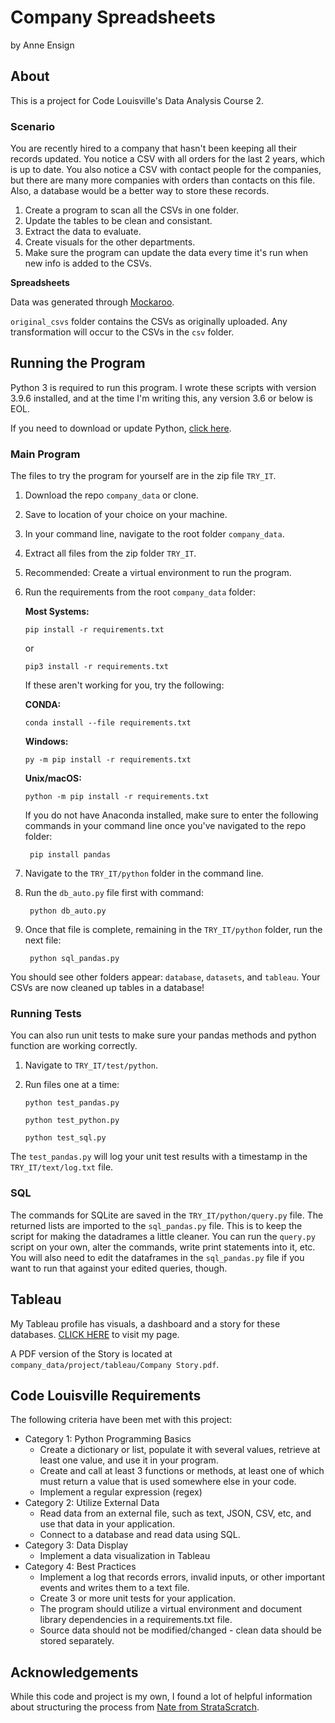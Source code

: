 # Company Spreadsheets

by Anne Ensign

## About

This is a project for Code Louisville's Data Analysis Course 2.  

### Scenario

You are recently hired to a company that hasn't been keeping all their records updated. You notice a CSV with all orders for the last 2 years, which is up to date. You also notice a CSV with contact people for the companies, but there are many more companies with orders than contacts on this file. Also, a database would be a better way to store these records.

1. Create a program to scan all the CSVs in one folder.
2. Update the tables to be clean and consistant.
3. Extract the data to evaluate.
4. Create visuals for the other departments.
5. Make sure the program can update the data every time it's run when new info is added to the CSVs.

**Spreadsheets**

Data was generated through [Mockaroo](https://www.mockaroo.com).

`original_csvs` folder contains the CSVs as originally uploaded. Any transformation will occur to the CSVs in the `csv` folder.

## Running the Program

Python 3 is required to run this program. I wrote these scripts with version 3.9.6 installed, and at the time I'm writing this, any version 3.6 or below is EOL.

If you need to download or update Python, [click here](https://www.python.org).

### Main Program

The files to try the program for yourself are in the zip file `TRY_IT`.

1. Download the repo `company_data` or clone.
2. Save to location of your choice on your machine.
3. In your command line, navigate to the root folder `company_data`.
4. Extract all files from the zip folder `TRY_IT`.
5. Recommended: Create a virtual environment to run the program.
6. Run the requirements from the root `company_data` folder:

    **Most Systems:**

    `pip install -r requirements.txt`

    or

    `pip3 install -r requirements.txt`

    If these aren't working for you, try the following:

     **CONDA:** 

     `conda install --file requirements.txt`

     **Windows:**

     `py -m pip install -r requirements.txt`

     **Unix/macOS:**

     `python -m pip install -r requirements.txt`

     If you do not have Anaconda installed, make sure to enter the following commands in your command line once you've navigated to the repo folder:

     	pip install pandas
	
7. Navigate to the `TRY_IT/python` folder in the command line.
8. Run the `db_auto.py` file first with command:

		python db_auto.py

9. Once that file is complete, remaining in the `TRY_IT/python` folder, run the next file:

		python sql_pandas.py

You should see other folders appear: `database`, `datasets`, and `tableau`. Your CSVs are now cleaned up tables in a database!

### Running Tests

You can also run unit tests to make sure your pandas methods and python function are working correctly.

1. Navigate to `TRY_IT/test/python`.
2. Run files one at a time:

	  `python test_pandas.py`

	  `python test_python.py`
  
    `python test_sql.py`

The `test_pandas.py` will log your unit test results with a timestamp in the `TRY_IT/text/log.txt` file.

### SQL

The commands for SQLite are saved in the `TRY_IT/python/query.py` file. The returned lists are imported to the `sql_pandas.py` file. This is to keep the script for making the datadrames a little cleaner. You can run the `query.py` script on your own, alter the commands, write print statements into it, etc. You will also need to edit the dataframes in the `sql_pandas.py` file if you want to run that against your edited queries, though.

## Tableau

My Tableau profile has visuals, a dashboard and a story for these databases. [CLICK HERE](https://public.tableau.com/app/profile/anne.ensign/viz/Company_16474575907250/Dashboard-2YearReview_1) to visit my page.

A PDF version of the Story is located at `company_data/project/tableau/Company Story.pdf`.

## Code Louisville Requirements

The following criteria have been met with this project:

* Category 1: Python Programming Basics
  * Create a dictionary or list, populate it with several values, retrieve at least one value, and use it in your program.
  * Create and call at least 3 functions or methods, at least one of which must return a value that is used somewhere else in your code.
  * Implement a regular expression (regex)
* Category 2: Utilize External Data
  * Read data from an external file, such as text, JSON, CSV, etc, and use that data in your application.
  * Connect to a database and read data using SQL.
* Category 3: Data Display
  * Implement a data visualization in Tableau
* Category 4: Best Practices
  * Implement a log that records errors, invalid inputs, or other important events and writes them to a text file.
  * Create 3 or more unit tests for your application.
  * The program should utilize a virtual environment and document library dependencies in a requirements.txt file.
  * Source data should not be modified/changed - clean data should be stored separately.



## Acknowledgements

While this code and project is my own, I found a lot of helpful information about structuring the process from [Nate from StrataScratch](https://github.com/Strata-Scratch/csv_to_db_automation).